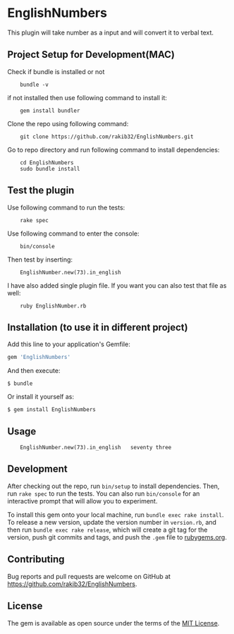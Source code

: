 # EnglishNumbers

This plugin will take number as a input and will convert it to verbal text. 

## Project Setup for Development(MAC)

Check if bundle is installed or not

```
    bundle -v
```

if not installed then use following command to install it:

```
    gem install bundler
```

Clone the repo using following command: 

```
    git clone https://github.com/rakib32/EnglishNumbers.git
```

Go to repo directory and run following command to install dependencies:

```
    cd EnglishNumbers
    sudo bundle install
```

## Test the plugin

Use following command to run the tests:

```
    rake spec
```

Use following command to enter the console:

```
    bin/console 
```

Then test by inserting:

```
    EnglishNumber.new(73).in_english
```

I have also added single plugin file. If you want you can also test that file as well:

```
    ruby EnglishNumber.rb
```

## Installation (to use it in different project)

Add this line to your application's Gemfile:

```ruby
gem 'EnglishNumbers'
```

And then execute:

    $ bundle

Or install it yourself as:

    $ gem install EnglishNumbers

## Usage

```
    EnglishNumber.new(73).in_english   seventy three 
```

## Development

After checking out the repo, run `bin/setup` to install dependencies. Then, run `rake spec` to run the tests. You can also run `bin/console` for an interactive prompt that will allow you to experiment.

To install this gem onto your local machine, run `bundle exec rake install`. To release a new version, update the version number in `version.rb`, and then run `bundle exec rake release`, which will create a git tag for the version, push git commits and tags, and push the `.gem` file to [rubygems.org](https://rubygems.org).

## Contributing

Bug reports and pull requests are welcome on GitHub at https://github.com/rakib32/EnglishNumbers.

## License

The gem is available as open source under the terms of the [MIT License](http://opensource.org/licenses/MIT).
